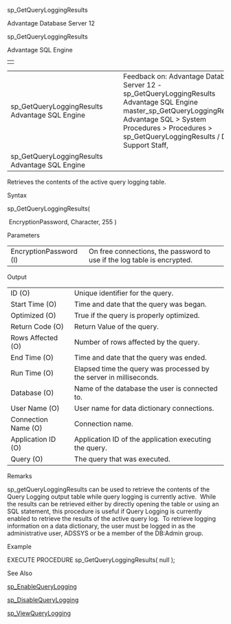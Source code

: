 sp\_GetQueryLoggingResults




Advantage Database Server 12  

sp\_GetQueryLoggingResults

Advantage SQL Engine

|  |
| --- |
|  |

|  |  |  |  |  |
| --- | --- | --- | --- | --- |
| sp\_GetQueryLoggingResults  Advantage SQL Engine |  |  | Feedback on: Advantage Database Server 12 - sp\_GetQueryLoggingResults Advantage SQL Engine master\_sp\_GetQueryLoggingResults Advantage SQL > System Procedures > Procedures > sp\_GetQueryLoggingResults / Dear Support Staff, |  |
| sp\_GetQueryLoggingResults  Advantage SQL Engine |  |  |  |  |

Retrieves the contents of the active query logging table.

Syntax

sp\_GetQueryLoggingResults(

 EncryptionPassword, Character, 255 )

Parameters

|  |  |
| --- | --- |
| EncryptionPassword (I) | On free connections, the password to use if the log table is encrypted. |

Output

|  |  |
| --- | --- |
| ID (O) | Unique identifier for the query. |
| Start Time (O) | Time and date that the query was began. |
| Optimized (O) | True if the query is properly optimized. |
| Return Code (O) | Return Value of the query. |
| Rows Affected (O) | Number of rows affected by the query. |
| End Time (O) | Time and date that the query was ended. |
| Run Time (O) | Elapsed time the query was processed by the server in milliseconds. |
| Database (O) | Name of the database the user is connected to. |
| User Name (O) | User name for data dictionary connections. |
| Connection Name (O) | Connection name. |
| Application ID (O) | Application ID of the application executing the query. |
| Query (O) | The query that was executed. |

Remarks

sp\_getQueryLoggingResults can be used to retrieve the contents of the Query Logging output table while query logging is currently active.  While the results can be retrieved either by directly opening the table or using an SQL statement, this procedure is useful if Query Logging is currently enabled to retrieve the results of the active query log.  To retrieve logging information on a data dictionary, the user must be logged in as the administrative user, ADSSYS or be a member of the DB:Admin group.

Example

EXECUTE PROCEDURE sp\_GetQueryLoggingResults( null );

See Also

[sp\_EnableQueryLogging](master_sp_enablequerylogging.htm)

[sp\_DisableQueryLogging](master_sp_disablequerylogging.htm)

[sp\_ViewQueryLogging](master_sp_viewquerylogging.htm)